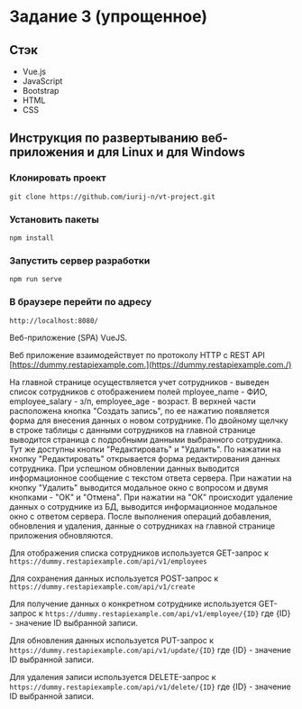 # Задание 3 (упрощенное)
## Стэк
- Vue.js
- JavaScript
- Bootstrap
- HTML
- CSS

## Инструкция по развертыванию веб-приложения и для Linux и для Windows
 ### Клонировать проект
  ```git clone https://github.com/iurij-n/vt-project.git```

### Установить пакеты
```npm install```

### Запустить сервер разработки
```npm run serve```

### В браузере перейти по адресу
```http://localhost:8080/```

Веб-приложение (SPA) VueJS.

Веб приложение взаимодействует по протоколу HTTP с REST API [https://dummy.restapiexample.com.](https://dummy.restapiexample.com./)

На главной странице осуществляется учет сотрудников - выведен список сотрудников с отображением полей mployee_name - ФИО, employee_salary - з/п, employee_age - возраст.
В верхней части расположена кнопка "Создать запись", по ее нажатию появляется форма для внесения данных о новом сотруднике.
По двойному щелчку в строке таблицы с данными сотрудников на главной странице выводится страница с подробными данными выбранного сотрудника. Тут же доступны кнопки "Редактировать" и "Удалить".
По нажатии на кнопку "Редактировать" открывается форма редактирования данных сотрудника. При успешном обновлении данных выводится информационное сообщение с текстом ответа сервера.
При нажатии на кнопку "Удалить" выводится модальное окно с вопросом и двумя кнопками - "ОК" и "Отмена".
При нажатии на "ОК" происходит удаление данных о сотруднике из БД, выводится информационное модальное окно с ответом сервера.
После выполнения операций добавления, обновления и удаления, данные о сотрудниках на главной странице приложения обновляются.

Для отображения списка сотрудников используется GET-запрос к
```https://dummy.restapiexample.com/api/v1/employees```

Для сохранения данных используется POST-запрос к
```https://dummy.restapiexample.com/api/v1/create```

Для получение данных о конкретном сотруднике  используется GET-запрос к
```https://dummy.restapiexample.com/api/v1/employee/{ID}``` 
где {ID} - значение ID выбранной записи.

Для обновления данных используется PUT-запрос к
```https://dummy.restapiexample.com/api/v1/update/{ID}```
где {ID} - значение ID выбранной записи.

Для удаления записи используется DELETE-запрос к
 ```https://dummy.restapiexample.com/api/v1/delete/{ID}```
где {ID} - значение ID выбранной записи.